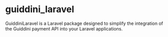 # guiddini_laravel
GuiddiniLaravel is a Laravel package designed to simplify the integration of the Guiddini payment API into your Laravel applications.
